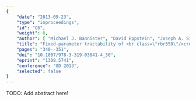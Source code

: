 ```yaml
---
{
    "date": "2013-09-23",
    "type": "inproceedings",
    "id": "C6",
    "weight": 6,
    "author": [ "Michael J. Bannister", "David Eppstein", "Joseph A. Simons" ],
    "title": "Fixed-parameter tractability of <br class=\"rbr550\"/>crossing minimization of almost-trees",
    "pages": "340--351",
    "doi": "10.1007/978-3-319-03841-4_30",
    "eprint": "1308.5741",
    "conference": "GD 2013",
    "selected": false
}
---
```


TODO: Add abstract here!

